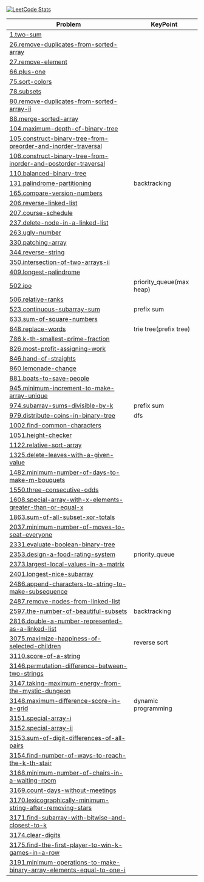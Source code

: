 [![LeetCode Stats](https://leetcard.jacoblin.cool/eddie25?theme=nord&font=patrick_hand&ext=heatmap)](https://leetcode.com/eddie25)

<!-- BEGIN DIRECTORY STRUCTURE -->
|Problem|KeyPoint|
|-|-|
|[1.two-sum](Problems/1.two-sum/main.cpp)||
|[26.remove-duplicates-from-sorted-array](Problems/26.remove-duplicates-from-sorted-array/main.cpp)||
|[27.remove-element](Problems/27.remove-element/main.cpp)||
|[66.plus-one](Problems/66.plus-one/main.cpp)||
|[75.sort-colors](Problems/75.sort-colors/main.cpp)||
|[78.subsets](Problems/78.subsets/main.cpp)||
|[80.remove-duplicates-from-sorted-array-ii](Problems/80.remove-duplicates-from-sorted-array-ii/main.cpp)||
|[88.merge-sorted-array](Problems/88.merge-sorted-array/main.cpp)||
|[104.maximum-depth-of-binary-tree](Problems/104.maximum-depth-of-binary-tree/main.cpp)||
|[105.construct-binary-tree-from-preorder-and-inorder-traversal](Problems/105.construct-binary-tree-from-preorder-and-inorder-traversal/main.cpp)||
|[106.construct-binary-tree-from-inorder-and-postorder-traversal](Problems/106.construct-binary-tree-from-inorder-and-postorder-traversal/main.cpp)||
|[110.balanced-binary-tree](Problems/110.balanced-binary-tree/main.cpp)||
|[131.palindrome-partitioning](Problems/131.palindrome-partitioning/main.cpp)|backtracking|
|[165.compare-version-numbers](Problems/165.compare-version-numbers/main.cpp)||
|[206.reverse-linked-list](Problems/206.reverse-linked-list/main.cpp)||
|[207.course-schedule](Problems/207.course-schedule/main.cpp)||
|[237.delete-node-in-a-linked-list](Problems/237.delete-node-in-a-linked-list/main.cpp)||
|[263.ugly-number](Problems/263.ugly-number/main.cpp)||
|[330.patching-array](Problems/330.patching-array/main.cpp)||
|[344.reverse-string](Problems/344.reverse-string/main.cpp)||
|[350.intersection-of-two-arrays-ii](Problems/350.intersection-of-two-arrays-ii/main.cpp)||
|[409.longest-palindrome](Problems/409.longest-palindrome/main.cpp)||
|[502.ipo](Problems/502.ipo/main.cpp)|priority_queue(max heap)|
|[506.relative-ranks](Problems/506.relative-ranks/main.cpp)||
|[523.continuous-subarray-sum](Problems/523.continuous-subarray-sum/main.cpp)|prefix sum|
|[633.sum-of-square-numbers](Problems/633.sum-of-square-numbers/main.cpp)||
|[648.replace-words](Problems/648.replace-words/main.cpp)|trie tree(prefix tree)|
|[786.k-th-smallest-prime-fraction](Problems/786.k-th-smallest-prime-fraction/main.cpp)||
|[826.most-profit-assigning-work](Problems/826.most-profit-assigning-work/main.cpp)||
|[846.hand-of-straights](Problems/846.hand-of-straights/main.cpp)||
|[860.lemonade-change](Problems/860.lemonade-change/main.cpp)||
|[881.boats-to-save-people](Problems/881.boats-to-save-people/main.cpp)||
|[945.minimum-increment-to-make-array-unique](Problems/945.minimum-increment-to-make-array-unique/main.cpp)||
|[974.subarray-sums-divisible-by-k](Problems/974.subarray-sums-divisible-by-k/main.cpp)|prefix sum|
|[979.distribute-coins-in-binary-tree](Problems/979.distribute-coins-in-binary-tree/main.cpp)|dfs|
|[1002.find-common-characters](Problems/1002.find-common-characters/main.cpp)||
|[1051.height-checker](Problems/1051.height-checker/main.cpp)||
|[1122.relative-sort-array](Problems/1122.relative-sort-array/main.cpp)||
|[1325.delete-leaves-with-a-given-value](Problems/1325.delete-leaves-with-a-given-value/main.cpp)||
|[1482.minimum-number-of-days-to-make-m-bouquets](Problems/1482.minimum-number-of-days-to-make-m-bouquets/main.cpp)||
|[1550.three-consecutive-odds](Problems/1550.three-consecutive-odds/main.cpp)||
|[1608.special-array-with-x-elements-greater-than-or-equal-x](Problems/1608.special-array-with-x-elements-greater-than-or-equal-x/main.cpp)||
|[1863.sum-of-all-subset-xor-totals](Problems/1863.sum-of-all-subset-xor-totals/main.cpp)||
|[2037.minimum-number-of-moves-to-seat-everyone](Problems/2037.minimum-number-of-moves-to-seat-everyone/main.cpp)||
|[2331.evaluate-boolean-binary-tree](Problems/2331.evaluate-boolean-binary-tree/main.cpp)||
|[2353.design-a-food-rating-system](Problems/2353.design-a-food-rating-system/main.cpp)|priority_queue|
|[2373.largest-local-values-in-a-matrix](Problems/2373.largest-local-values-in-a-matrix/main.cpp)||
|[2401.longest-nice-subarray](Problems/2401.longest-nice-subarray/main.cpp)||
|[2486.append-characters-to-string-to-make-subsequence](Problems/2486.append-characters-to-string-to-make-subsequence/main.cpp)||
|[2487.remove-nodes-from-linked-list](Problems/2487.remove-nodes-from-linked-list/main.cpp)||
|[2597.the-number-of-beautiful-subsets](Problems/2597.the-number-of-beautiful-subsets/main.cpp)|backtracking|
|[2816.double-a-number-represented-as-a-linked-list](Problems/2816.double-a-number-represented-as-a-linked-list/main.cpp)||
|[3075.maximize-happiness-of-selected-children](Problems/3075.maximize-happiness-of-selected-children/main.cpp)|reverse sort|
|[3110.score-of-a-string](Problems/3110.score-of-a-string/main.cpp)||
|[3146.permutation-difference-between-two-strings](Problems/3146.permutation-difference-between-two-strings/main.cpp)||
|[3147.taking-maximum-energy-from-the-mystic-dungeon](Problems/3147.taking-maximum-energy-from-the-mystic-dungeon/main.cpp)||
|[3148.maximum-difference-score-in-a-grid](Problems/3148.maximum-difference-score-in-a-grid/main.cpp)|dynamic programming|
|[3151.special-array-i](Problems/3151.special-array-i/main.cpp)||
|[3152.special-array-ii](Problems/3152.special-array-ii/main.cpp)||
|[3153.sum-of-digit-differences-of-all-pairs](Problems/3153.sum-of-digit-differences-of-all-pairs/main.cpp)||
|[3154.find-number-of-ways-to-reach-the-k-th-stair](Problems/3154.find-number-of-ways-to-reach-the-k-th-stair/main.cpp)||
|[3168.minimum-number-of-chairs-in-a-waiting-room](Problems/3168.minimum-number-of-chairs-in-a-waiting-room/main.cpp)||
|[3169.count-days-without-meetings](Problems/3169.count-days-without-meetings/main.cpp)||
|[3170.lexicographically-minimum-string-after-removing-stars](Problems/3170.lexicographically-minimum-string-after-removing-stars/main.cpp)||
|[3171.find-subarray-with-bitwise-and-closest-to-k](Problems/3171.find-subarray-with-bitwise-and-closest-to-k/main.cpp)||
|[3174.clear-digits](Problems/3174.clear-digits/main.cpp)||
|[3175.find-the-first-player-to-win-k-games-in-a-row](Problems/3175.find-the-first-player-to-win-k-games-in-a-row/main.cpp)||
|[3191.minimum-operations-to-make-binary-array-elements-equal-to-one-i](Problems/3191.minimum-operations-to-make-binary-array-elements-equal-to-one-i/main.cpp)||
<!-- END DIRECTORY STRUCTURE -->